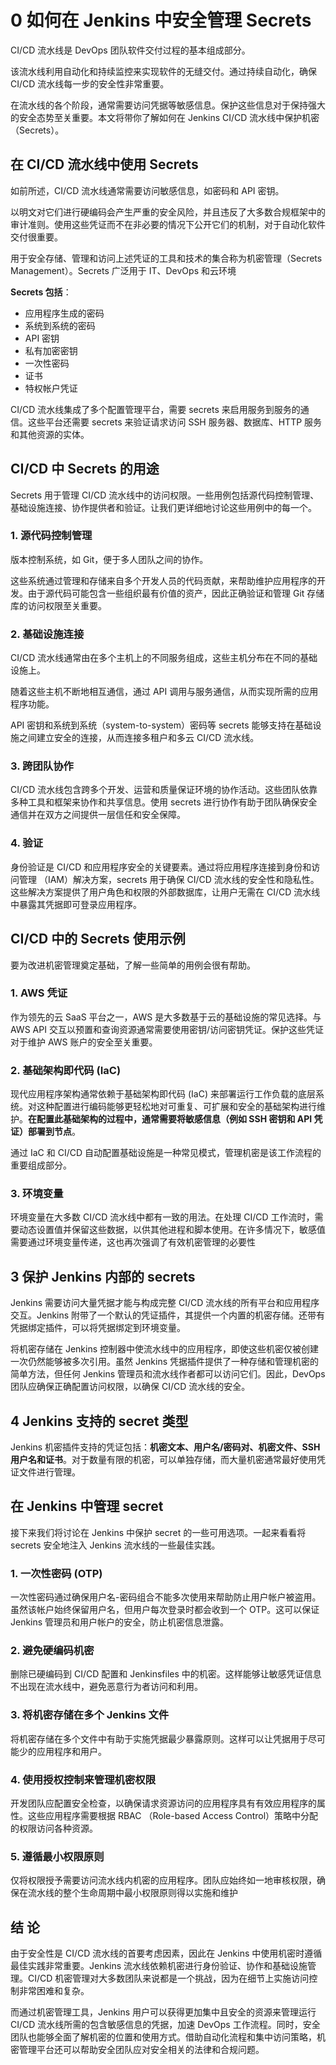 # 0 如何在 Jenkins 中安全管理 Secrets


CI/CD 流水线是 DevOps 团队软件交付过程的基本组成部分。

该流水线利用自动化和持续监控来实现软件的无缝交付。通过持续自动化，确保 CI/CD 流水线每一步的安全性非常重要。

在流水线的各个阶段，通常需要访问凭据等敏感信息。保护这些信息对于保持强大的安全态势至关重要。本文将带你了解如何在 Jenkins CI/CD 流水线中保护机密（Secrets）。

## 在 CI/CD 流水线中使用 Secrets

如前所述，CI/CD 流水线通常需要访问敏感信息，如密码和 API 密钥。

以明文对它们进行硬编码会产生严重的安全风险，并且违反了大多数合规框架中的审计准则。使用这些凭证而不在非必要的情况下公开它们的机制，对于自动化软件交付很重要。

用于安全存储、管理和访问上述凭证的工具和技术的集合称为机密管理（Secrets Management）。Secrets 广泛用于 IT、DevOps 和云环境

**Secrets 包括**：

* 应用程序生成的密码
* 系统到系统的密码
* API 密钥
* 私有加密密钥
* 一次性密码
* 证书
* 特权帐户凭证

CI/CD 流水线集成了多个配置管理平台，需要 secrets 来启用服务到服务的通信。这些平台还需要 secrets 来验证请求访问 SSH 服务器、数据库、HTTP 服务和其他资源的实体。

## CI/CD 中 Secrets 的用途

Secrets 用于管理 CI/CD 流水线中的访问权限。一些用例包括源代码控制管理、基础设施连接、协作提供者和验证。让我们更详细地讨论这些用例中的每一个。

### 1. 源代码控制管理

版本控制系统，如 Git，便于多人团队之间的协作。

这些系统通过管理和存储来自多个开发人员的代码贡献，来帮助维护应用程序的开发。由于源代码可能包含一些组织最有价值的资产，因此正确验证和管理 Git 存储库的访问权限至关重要。

### 2. 基础设施连接
 
CI/CD 流水线通常由在多个主机上的不同服务组成，这些主机分布在不同的基础设施上。

随着这些主机不断地相互通信，通过 API 调用与服务通信，从而实现所需的应用程序功能。

API 密钥和系统到系统（system-to-system）密码等 secrets 能够支持在基础设施之间建立安全的连接，从而连接多租户和多云 CI/CD 流水线。


### 3. 跨团队协作

CI/CD 流水线包含跨多个开发、运营和质量保证环境的协作活动。这些团队依靠多种工具和框架来协作和共享信息。使用 secrets 进行协作有助于团队确保安全通信并在双方之间提供一层信任和安全保障。

### **4. 验证**
 
身份验证是 CI/CD 和应用程序安全的关键要素。通过将应用程序连接到身份和访问管理 （IAM）解决方案，secrets 用于确保 CI/CD 流水线的安全性和隐私性。这些解决方案提供了用户角色和权限的外部数据库，让用户无需在 CI/CD 流水线中暴露其凭据即可登录应用程序。

## CI/CD 中的 Secrets 使用示例

要为改进机密管理奠定基础，了解一些简单的用例会很有帮助。

### **1. AWS 凭证**

作为领先的云 SaaS 平台之一，AWS 是大多数基于云的基础设施的常见选择。与 AWS API 交互以预置和查询资源通常需要使用密钥/访问密钥凭证。保护这些凭证对于维护 AWS 账户的安全至关重要。

### **2. 基础架构即代码 (IaC)**

现代应用程序架构通常依赖于基础架构即代码 (IaC) 来部署运行工作负载的底层系统。对这种配置进行编码能够更轻松地对可重复、可扩展和安全的基础架构进行维护。**在配置此基础架构的过程中，通常需要将敏感信息（例如 SSH 密钥和 API 凭证）部署到节点**。

通过 IaC 和 CI/CD 自动配置基础设施是一种常见模式，管理机密是该工作流程的重要组成部分。


### **3. 环境变量**

环境变量在大多数 CI/CD 流水线中都有一致的用法。在处理 CI/CD 工作流时，需要动态设置值并保留这些数据，以供其他进程和脚本使用。在许多情况下，敏感值需要通过环境变量传递，这也再次强调了有效机密管理的必要性

## 3 保护 Jenkins 内部的 secrets

Jenkins 需要访问大量凭据才能与构成完整 CI/CD 流水线的所有平台和应用程序交互。Jenkins 附带了一个默认的凭证插件，其提供一个内置的机密存储。还带有凭据绑定插件，可以将凭据绑定到环境变量。

 
将机密存储在 Jenkins 控制器中使流水线中的应用程序，即使这些机密仅被创建一次仍然能够被多次引用。虽然 Jenkins 凭据插件提供了一种存储和管理机密的简单方法，但任何 Jenkins 管理员和流水线作者都可以访问它们。因此，DevOps 团队应确保正确配置访问权限，以确保 CI/CD 流水线的安全。


## 4 Jenkins 支持的 secret 类型

Jenkins 机密插件支持的凭证包括：**机密文本、用户名/密码对、机密文件、SSH 用户名和证书**。对于数量有限的机密，可以单独存储，而大量机密通常最好使用凭证文件进行管理。

## 在 Jenkins 中管理 secret

接下来我们将讨论在 Jenkins 中保护 secret 的一些可用选项。一起来看看将 secrets 安全地注入 Jenkins 流水线的一些最佳实践。

### 1. 一次性密码 (OTP)

一次性密码通过确保用户名-密码组合不能多次使用来帮助防止用户帐户被盗用。虽然该帐户始终保留用户名，但用户每次登录时都会收到一个 OTP。这可以保证 Jenkins 管理员和用户帐户的安全，防止机密信息泄露。

### 2. 避免硬编码机密


删除已硬编码到 CI/CD 配置和 Jenkinsfiles 中的机密。这样能够让敏感凭证信息不出现在流水线中，避免恶意行为者访问和利用。

### 3. 将机密存储在多个 Jenkins 文件

将机密存储在多个文件中有助于实施凭据最少暴露原则。这样可以让凭据用于尽可能少的应用程序和用户。

### 4. 使用授权控制来管理机密权限

开发团队应配置安全检查，以确保请求资源访问的应用程序具有有效应用程序的属性。这些应用程序需要根据 RBAC （Role-based Access Control）策略中分配的权限访问各种资源。


### 5. 遵循最小权限原则

仅将权限授予需要访问流水线内机密的应用程序。团队应始终如一地审核权限，确保在流水线的整个生命周期中最小权限原则得以实施和维护

## 结  论

由于安全性是 CI/CD 流水线的首要考虑因素，因此在 Jenkins 中使用机密时遵循最佳实践非常重要。Jenkins 流水线依赖机密进行身份验证、协作和基础设施管理。CI/CD 机密管理对大多数团队来说都是一个挑战，因为在细节上实施访问控制非常困难和复杂。


而通过机密管理工具，Jenkins 用户可以获得更加集中且安全的资源来管理运行 CI/CD 流水线所需的包含敏感信息的凭据，加速 DevOps 工作流程。同时，安全团队也能够全面了解机密的位置和使用方式。借助自动化流程和集中访问策略，机密管理平台还可以帮助安全团队应对安全相关的法律和合规问题。
